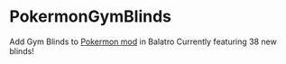 # PokermonGymBlinds
Add Gym Blinds to [Pokermon mod](https://github.com/InertSteak/Pokermon) in Balatro
Currently featuring 38 new blinds!
